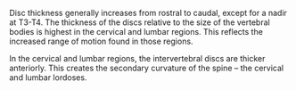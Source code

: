Disc thickness generally increases from rostral to caudal, except for a nadir at T3-T4. The thickness of the discs relative to the size of the vertebral bodies is highest in the cervical and lumbar regions. This reflects the increased range of motion found in those regions.

In the cervical and lumbar regions, the intervertebral discs are thicker anteriorly. This creates the secondary curvature of the spine – the cervical and lumbar lordoses.